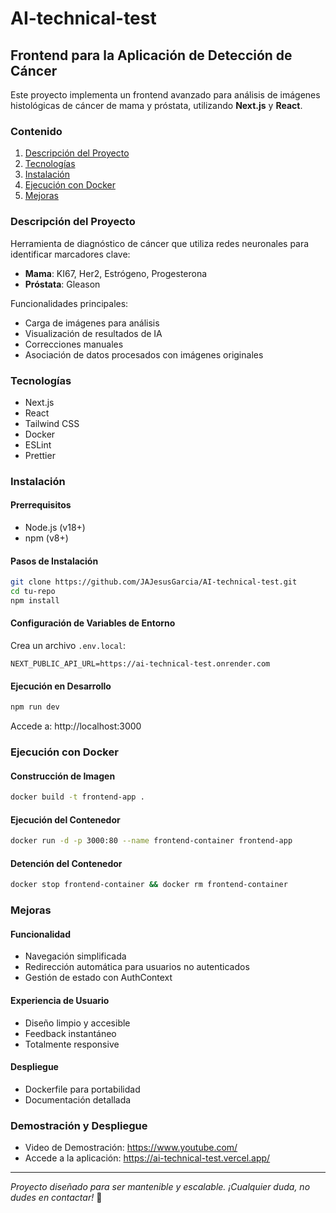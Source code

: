 # AI-technical-test

## Frontend para la Aplicación de Detección de Cáncer

Este proyecto implementa un frontend avanzado para análisis de imágenes histológicas de cáncer de mama y próstata, utilizando **Next.js** y **React**.

### Contenido

1. [Descripción del Proyecto](#descripción-del-proyecto)
2. [Tecnologías](#tecnologías)
3. [Instalación](#instalación)
4. [Ejecución con Docker](#ejecución-con-docker)
5. [Mejoras](#mejoras)

### Descripción del Proyecto

Herramienta de diagnóstico de cáncer que utiliza redes neuronales para identificar marcadores clave:

- **Mama**: KI67, Her2, Estrógeno, Progesterona
- **Próstata**: Gleason

Funcionalidades principales:

- Carga de imágenes para análisis
- Visualización de resultados de IA
- Correcciones manuales
- Asociación de datos procesados con imágenes originales

### Tecnologías

- Next.js
- React
- Tailwind CSS
- Docker
- ESLint
- Prettier

### Instalación

#### Prerrequisitos

- Node.js (v18+)
- npm (v8+)

#### Pasos de Instalación

```bash
git clone https://github.com/JAJesusGarcia/AI-technical-test.git
cd tu-repo
npm install
```

#### Configuración de Variables de Entorno

Crea un archivo `.env.local`:

```env
NEXT_PUBLIC_API_URL=https://ai-technical-test.onrender.com
```

#### Ejecución en Desarrollo

```bash
npm run dev
```

Accede a: http://localhost:3000

### Ejecución con Docker

#### Construcción de Imagen

```bash
docker build -t frontend-app .
```

#### Ejecución del Contenedor

```bash
docker run -d -p 3000:80 --name frontend-container frontend-app
```

#### Detención del Contenedor

```bash
docker stop frontend-container && docker rm frontend-container
```

### Mejoras

#### Funcionalidad

- Navegación simplificada
- Redirección automática para usuarios no autenticados
- Gestión de estado con AuthContext

#### Experiencia de Usuario

- Diseño limpio y accesible
- Feedback instantáneo
- Totalmente responsive

#### Despliegue

- Dockerfile para portabilidad
- Documentación detallada

### Demostración y Despliegue

- Video de Demostración: https://www.youtube.com/
- Accede a la aplicación: https://ai-technical-test.vercel.app/

---

_Proyecto diseñado para ser mantenible y escalable. ¡Cualquier duda, no dudes en contactar!_ 🚀
